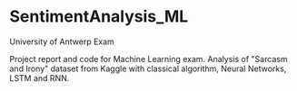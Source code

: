 # SentimentAnalysis_ML
University of Antwerp Exam

Project report and code for Machine Learning exam. Analysis of "Sarcasm and Irony" dataset from Kaggle with classical algorithm, Neural Networks, LSTM and RNN.
